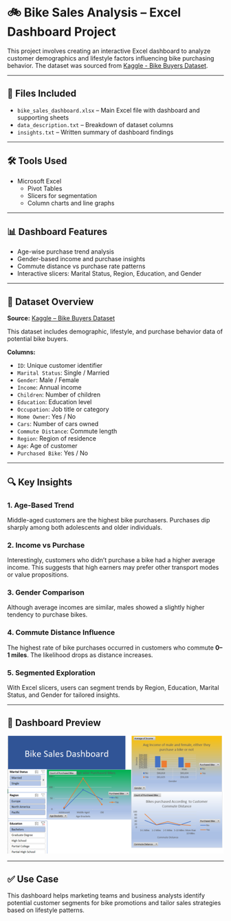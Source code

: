 # 🚲 Bike Sales Analysis – Excel Dashboard Project

This project involves creating an interactive Excel dashboard to analyze customer demographics and lifestyle factors influencing bike purchasing behavior. The dataset was sourced from [Kaggle - Bike Buyers Dataset](https://www.kaggle.com/datasets/heeraldedhia/bike-buyers).

---

## 📁 Files Included

- `bike_sales_dashboard.xlsx` – Main Excel file with dashboard and supporting sheets  
- `data_description.txt` – Breakdown of dataset columns  
- `insights.txt` – Written summary of dashboard findings  

---

## 🛠️ Tools Used

- Microsoft Excel  
  - Pivot Tables  
  - Slicers for segmentation  
  - Column charts and line graphs  

---

## 📊 Dashboard Features

- Age-wise purchase trend analysis  
- Gender-based income and purchase insights  
- Commute distance vs purchase rate patterns  
- Interactive slicers: Marital Status, Region, Education, and Gender  

---

## 📄 Dataset Overview

**Source:** [Kaggle – Bike Buyers Dataset](https://www.kaggle.com/datasets/heeraldedhia/bike-buyers)

This dataset includes demographic, lifestyle, and purchase behavior data of potential bike buyers.

**Columns:**
- `ID`: Unique customer identifier  
- `Marital Status`: Single / Married  
- `Gender`: Male / Female  
- `Income`: Annual income  
- `Children`: Number of children  
- `Education`: Education level  
- `Occupation`: Job title or category  
- `Home Owner`: Yes / No  
- `Cars`: Number of cars owned  
- `Commute Distance`: Commute length  
- `Region`: Region of residence  
- `Age`: Age of customer  
- `Purchased Bike`: Yes / No  

---

## 🔍 Key Insights

### 1. Age-Based Trend  
Middle-aged customers are the highest bike purchasers. Purchases dip sharply among both adolescents and older individuals.

### 2. Income vs Purchase  
Interestingly, customers who didn’t purchase a bike had a higher average income. This suggests that high earners may prefer other transport modes or value propositions.

### 3. Gender Comparison  
Although average incomes are similar, males showed a slightly higher tendency to purchase bikes.

### 4. Commute Distance Influence  
The highest rate of bike purchases occurred in customers who commute **0–1 miles**. The likelihood drops as distance increases.

### 5. Segmented Exploration  
With Excel slicers, users can segment trends by Region, Education, Marital Status, and Gender for tailored insights.

---

## 📸 Dashboard Preview

![Excel Bike Sales Dashboard](plots/EXCEL_dashboard.png)

---

## ✅ Use Case

This dashboard helps marketing teams and business analysts identify potential customer segments for bike promotions and tailor sales strategies based on lifestyle patterns.
